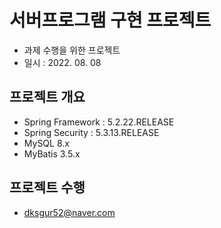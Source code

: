 # 서버프로그램 구현 프로젝트
* 과제 수행을 위한 프로젝트
* 일시 : 2022. 08. 08

## 프로젝트 개요
* Spring Framework : 5.2.22.RELEASE
* Spring Security : 5.3.13.RELEASE
* MySQL 8.x
* MyBatis 3.5.x

## 프로젝트 수행
* dksgur52@naver.com

